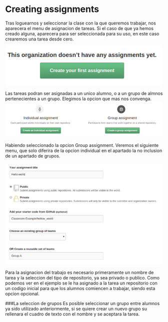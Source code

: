 # Creating assignments

Tras loguearnos y seleccionar la clase con la que queremos trabajar, nos aparecera el menu de asignacion de tareas. Si el caso de que ya hemos creado alguna, aparecera para ser seleccionada para su uso, en este caso crearemos una tarea desde cero.

![](assig_pics/first_assig.png)

Las tareas podran ser asignadas a un unico alumno, o a un grupo de almnos pertenecientes a un grupo. Elegimos la opcion que mas nos convenga.
![](assig_pics/assig_options.png)

Habiendo seleccionado la opcion Group assignment. Veremos el siguiente menu, que solo diferira de la opcion individual en el apartado la no inclusion de un apartado de grupos.


![](assig_pics/grou.png)

Para la asignacion del trabajo es necesario primeramente un nombre de tarea y la seleccion del tipo de repositorio, ya sea privado o publico. Como podemos ver en el ejemplo se le ha asignado a la tarea un repositorio con un codigo inicial para que los alumnos comiencen a trabajar, siendo esta opcion opcional.

###La seleccion de grupos
Es posible seleccionar un grupo entre alumnos ya sido utilizado anteriormente, si se quiere crear un nuevo grupo su rellenara el cuadro de texto con el nombre y se aceptara la tarea.


